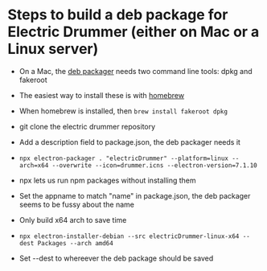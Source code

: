# Steps to build a deb package for Electric Drummer (either on Mac or a Linux server)

- On a Mac, the <a href="https://github.com/electron-userland/electron-installer-debian#requirements">deb packager</a> needs two command line tools: dpkg and fakeroot

- The easiest way to install these is with <a href="https://brew.sh/">homebrew</a>

- When homebrew is installed, then `brew install fakeroot dpkg` 

- git clone the electric drummer repository

- Add a description field to package.json, the deb packager needs it

- `npx electron-packager . "electricDrummer" --platform=linux --arch=x64 --overwrite --icon=drummer.icns --electron-version=7.1.10`

- npx lets us run npm packages without installing them

- Set the appname to match "name" in package.json, the deb packager seems to be fussy about the name

- Only build x64 arch to save time

- `npx electron-installer-debian --src electricDrummer-linux-x64 --dest Packages --arch amd64`

- Set --dest to whereever the deb package should be saved

